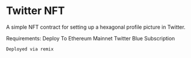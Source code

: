 # Twitter NFT

A simple NFT contract for setting up a hexagonal profile picture in Twitter.

Requirements:
Deploy To Ethereum Mainnet
Twitter Blue Subscription

```shell
Deployed via remix
```
